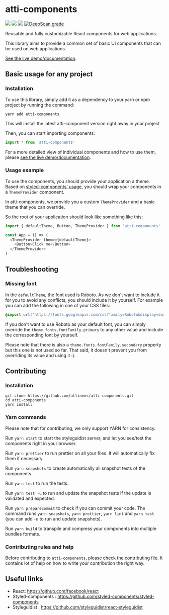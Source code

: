 # atti-components

[<img src="https://travis-ci.org/attineos/atti-components.svg?branch=master">](https://travis-ci.org/attineos/atti-components)
[<img src="https://img.shields.io/npm/v/atti-components.svg">](https://www.npmjs.com/package/atti-components)
[<img src="https://img.shields.io/npm/dm/atti-components.svg">](https://www.npmjs.com/package/atti-components)
[![DeepScan grade](https://deepscan.io/api/teams/3505/projects/5178/branches/40277/badge/grade.svg)](https://deepscan.io/dashboard#view=project&tid=3505&pid=5178&bid=40277)

Reusable and fully customizable React components for web applications.

This library aims to provide a common set of basic UI components that can be used on web applications.

[See the live demo/documentation](https://atti-components.netlify.com/).

## Basic usage for any project

### Installation

To use this library, simply add it as a dependency to your yarn or npm project by running the command:

```
yarn add atti-components
```

This will install the latest atti-component version right away in your project

Then, you can start importing components:

```js
import * from 'atti-components'
```

For a more detailed view of individual components and how to use them, please [see the live demo/documentation](https://atti-components.netlify.com/).

### Usage example

To use the components, you should provide your application a theme. Based on [styled-components' usage](https://www.styled-components.com/docs/advanced#theming), you should wrap your components in a `ThemeProvider` component.

In atti-components, we provide you a custom `ThemeProvider` and a basic theme that you can override.

So the root of your application should look like something like this:

```js
import { defaultTheme, Button, ThemeProvider } from 'atti-components'

const App = () => (
  <ThemeProvider theme={defaultTheme}>
    <Button>Click me</Button>
  </ThemeProvider>
)
```

## Troubleshooting

### Missing font

In the `defaultTheme`, the font used is Roboto. As we don't want to include it for you to avoid any conflicts, you should include it by yourself.
For example you can add the following in one of your CSS files:

```css
@import url('https://fonts.googleapis.com/css?family=Roboto&display=swap');
```

If you don't want to use Roboto as your default font, you can simply override the `theme.fonts.fontFamily.primary` to any other value and include the corresponding font by yourself.

Please note that there is also a `theme.fonts.fontFamily.secondary` property but this one is not used so far. That said, it doesn't prevent you from overriding its value and using it :).

## Contributing

### Installation

```
git clone https://github.com/attineos/atti-components.git
cd atti-components
yarn install
```

### Yarn commands

Please note that for contributing, we only support YARN for consistency.

Run `yarn start` to start the styleguidist server, and let you see/test the components right in your browser.

Run `yarn prettier` to run prettier on all your files. It will automatically fix them if necessary.

Run `yarn snapshots` to create automatically all snapshot tests of the components.

Run `yarn test` to run the tests.

Run `yarn test -u` to run and update the snapshot tests if the update is validated and expected.

Run `yarn preparecommit` to check if you can commit your code. The command runs `yarn snapshots`, `yarn prettier`, `yarn lint` and `yarn test` (you can add -u to run and update snapshots).

Run `yarn build` to transpile and compress your components into multiple bundles formats.

### Contributing rules and help

Before contributing to `atti-components`, please [check the contributing file](CONTRIBUTING.md). It contains lot of help on how to write your contribution the right way.

## Useful links

- React: https://github.com/facebook/react
- Styled-components : https://github.com/styled-components/styled-components
- Styleguidist : https://github.com/styleguidist/react-styleguidist
